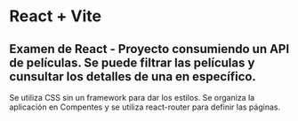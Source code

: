 # React + Vite

## Examen de React - Proyecto consumiendo un API de películas. Se puede filtrar las películas y cunsultar los detalles de una en específico.
Se utiliza CSS sin un framework para dar los estilos.
Se organiza la aplicación en Compentes y se utiliza react-router para definir las páginas.

